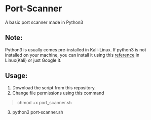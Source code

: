 # Port-Scanner

A basic port scanner made in Python3

## Note: 
Python3 is usually comes pre-installed in Kali-Linux.
If python3 is not installed on your machine, you can install it using this [reference](https://linuxnightly.com/install-python-kali-linux/) in Linux(Kali) or just Google it.

## Usage:
1. Download the script from this repository.
2. Change file permissions using this command 
> chmod +x port_scanner.sh
3. python3 port-scanner.sh <ip>
